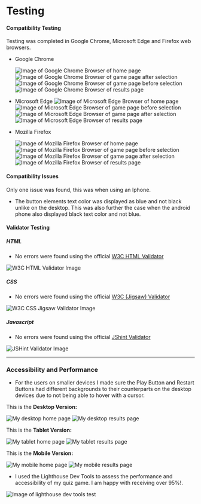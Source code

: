 # Testing

#### Compatibility Testing

Testing was completed in Google Chrome, Microsoft Edge and Firefox web browsers.

- Google Chrome

  ![Image of Google Chrome Browser of home page](/documentation-imgs/chrome-home-page-test.webp)
  ![Image of Google Chrome Browser of game page after selection](/documentation-imgs/chrome-game-before-selection-test.webp)
  ![Image of Google Chrome Browser of game page before selection](/documentation-imgs/chrome-game-after-selection-test.webp)
  ![Image of Google Chrome Browser of results page](/documentation-imgs/chrome-results-page-test.webp)

- Microsoft Edge
  ![Image of Microsoft Edge Browser of home page](/documentation-imgs/ms-edge-home-page-test.webp)
  ![Image of Microsoft Edge Browser of game page before selection](/documentation-imgs/ms-edge-game-before-selection-test.webp)
  ![Image of Microsoft Edge Browser of game page after selection](/documentation-imgs/ms-edge-game-after-selection-test.webp)
  ![Image of Microsoft Edge Browser of results page](/documentation-imgs/ms-edge-results-page-test.webp)

- Mozilla Firefox

  ![Image of Mozilla Firefox Browser of home page](/documentation-imgs/firefox-home-page-test.webp)
  ![Image of Mozilla Firefox Browser of game page before selection](/documentation-imgs/firefox-game-before-selection-test.webp)
  ![Image of Mozilla Firefox Browser of game page after selection](/documentation-imgs/firefox-game-after-selection-test.webp)
  ![Image of Mozilla Firefox Browser of results page](/documentation-imgs/firefox-results-page-test.webp)

#### Compatibility Issues

Only one issue was found, this was when using an Iphone.

- The button elements text color was displayed as blue and not black unlike on the desktop. This was also further the case when the android phone also displayed black text color and not blue.

#### Validator Testing

##### HTML

- No errors were found using the official [W3C HTML Validator](https://validator.w3.org/nu/?doc=https%3A%2F%2Fcjphawes.github.io%2Fmultiple-choice-quiz%2Findex.html)

![W3C HTML Validator Image](documentation-imgs/w3c-html-validator.webp)

##### CSS

- No errors were found using the official [W3C (Jigsaw) Validator](https://jigsaw.w3.org/css-validator/validator?uri=https%3A%2F%2Fcjphawes.github.io%2Fmultiple-choice-quiz%2Fassets%2Fcss%2Fstyle.css&profile=css3svg&usermedium=all&warning=1&vextwarning=&lang=en)

![W3C CSS Jigsaw Validator Image](documentation-imgs/w3c-css-validator.webp)

##### Javascript

- No errors were found using the official [JShint Validator](https://jshint.com/)

![JSHint Validator Image](/documentation-imgs/jshint-validator.webp)

---

### Accessibility and Performance

- For the users on smaller devices I made sure the Play Button and Restart Buttons had different backgrounds to their counterparts on the desktop devices due to not being able to hover with a cursor.

This is the **Desktop Version:**

![My desktop home page](/documentation-imgs/home-page.webp)
![My desktop results page](/documentation-imgs/game-results-section.webp)

This is the **Tablet Version:**

![My tablet home page](/documentation-imgs/tablet-device-home-page.webp)
![My tablet results page](/documentation-imgs/tablet-device-results-page.webp)

This is the **Mobile Version:**

![My mobile home page](/documentation-imgs/mobile-device-home-page.webp)
![My mobile results page](/documentation-imgs/mobile-device-results-page.webp)

- I used the Lighthouse Dev Tools to assess the performance and accessibility of my quiz game. I am happy with receiving over 95%!.

![Image of lighthouse dev tools test](documentation-imgs/lighthouse-perfomance-test.webp)
